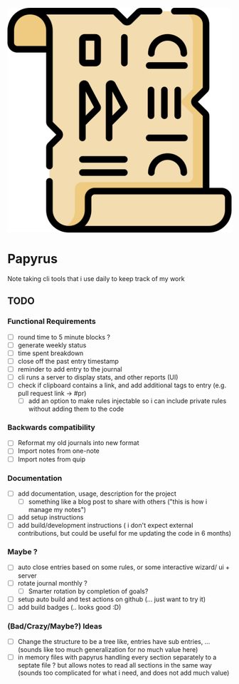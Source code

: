 ![Papyrus](papyrus.png)

# Papyrus

Note taking cli tools that i use daily to keep track of my work

## TODO

### Functional Requirements

* [ ] round time to 5 minute blocks ?
* [ ] generate weekly status
* [ ] time spent breakdown
* [ ] close off the past entry timestamp
* [ ] reminder to add entry to the journal
* [ ] cli runs a server to display stats, and other reports (UI)
* [ ] check if clipboard contains a link, and add additional tags to entry (e.g. pull request link -> #pr)
  * [ ] add an option to make rules injectable so i can include private rules without adding them to the code

### Backwards compatibility

* [ ] Reformat my old journals into new format
* [ ] Import notes from one-note
* [ ] Import notes from quip

### Documentation

* [ ] add documentation, usage, description for the project
  * [ ] something like a blog post to share with others ("this is how i manage my notes")
* [ ] add setup instructions
* [ ] add build/development instructions ( i don't expect external contributions, but could be useful for me updating the code in 6 months)

### Maybe ?

* [ ] auto close entries  based on some rules, or some interactive wizard/ ui + server
* [ ] rotate journal monthly ?
  * [ ] Smarter rotation by completion of goals?

* [ ] setup auto build and test actions on github (... just want to try it)
* [ ] add build badges (.. looks good :D)

### (Bad/Crazy/Maybe?) Ideas

* [ ] Change the structure to be a tree like, entries have sub entries, ...  (sounds like too much generalization for no much value here)
* [ ] in memory files with papyrus handling every section separately to a septate file ? but allows notes to read all sections in the same way (sounds too complicated for what i need, and does not add much value)
